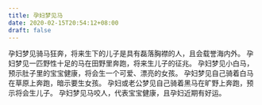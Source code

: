 ```yaml
---
title: 孕妇梦见马
date: 2020-02-15T20:54:12+08:00
draft: false
---
```


孕妇梦见骑马狂奔，将来生下的儿子是具有磊落胸襟的人，且会载誉海内外。
孕妇梦见一匹野性十足的马在田野里奔跑，将来生儿子的征兆。
孕妇梦见小白马，预示肚子里的宝宝健康，将会生一个可爱、漂亮的女孩。
孕妇梦见自己骑着白马在草原上奔跑，暗示要生女孩。
孕妇或老公梦见自己骑着黑马在旷野上奔跑，预示将会生儿子。
孕妇梦见马咬人，代表宝宝健康，且孕妇近期有好运。